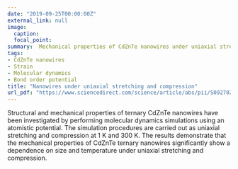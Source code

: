 ```yaml
---
date: "2019-09-25T00:00:00Z"
external_link: null
image:
  caption: 
  focal_point: 
summary:  Mechanical properties of CdZnTe nanowires under uniaxial stretching and compression
tags:
- CdZnTe nanowires
- Strain
- Molecular dynamics
- Bond order potential
title: "Nanowires under uniaxial stretching and compression"
url_pdf: "https://www.sciencedirect.com/science/article/abs/pii/S0927025616302762"
---
```

Structural and mechanical properties of ternary CdZnTe nanowires have been investigated by performing molecular dynamics simulations using an atomistic potential. The simulation procedures are carried out as uniaxial stretching and compression at 1 K and 300 K. The results demonstrate that the mechanical properties of CdZnTe ternary nanowires significantly show a dependence on size and temperature under uniaxial stretching and compression.
